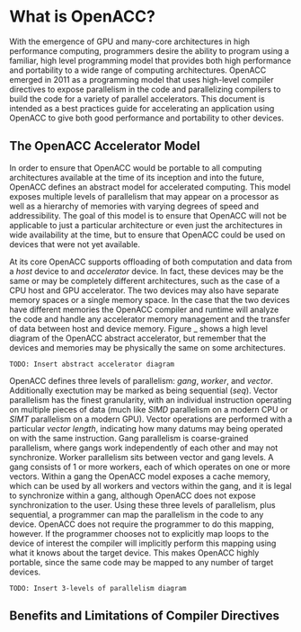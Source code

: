 What is OpenACC?
================
With the emergence of GPU and many-core architectures in high performance
computing, programmers desire the ability to program using a familiar, high
level programming model that provides both high performance and portability to
a wide range of computing architectures. OpenACC emerged in 2011 as a
programming model that uses high-level compiler directives to expose
parallelism in the code and parallelizing compilers to build the code for a
variety of parallel accelerators. This document is intended as a best practices
guide for accelerating an application using OpenACC to give both good
performance and portability to other devices.

The OpenACC Accelerator Model
-----------------------------
In order to ensure that OpenACC would be portable to all computing
architectures available at the time of its inception and into the future,
OpenACC defines an abstract model for accelerated computing. This model exposes
multiple levels of parallelism that may appear on a processor as well as a
hierarchy of memories with varying degrees of speed and addressibility. The
goal of this model is to ensure that OpenACC will not be applicable to just a
particular architecture or even just the architectures in wide availability at
the time, but to ensure that OpenACC could be used on devices that were not yet
available. 

At its core OpenACC supports offloading of both computation and data from a
*host* device to and *accelerator* device. In fact, these devices may be the
same or may be completely different architectures, such as the case of a CPU
host and GPU accelerator. The two devices may also have separate memory spaces
or a single memory space. In the case that the two devices have different
memories the OpenACC compiler and runtime will analyze the code and handle any
accelerator memory management and the transfer of data between host and device
memory. Figure _ shows a high level diagram of the OpenACC abstract
accelerator, but remember that the devices and memories may be physically the
same on some architectures.

    TODO: Insert abstract accelerator diagram

OpenACC defines three levels of parallelism: *gang*, *worker*, and *vector*.
Additionally exectution may be marked as being sequential (*seq*). Vector
parallelism has the finest granularity, with an individual instruction
operating on multiple pieces of data (much like *SIMD* parallelism on a modern
CPU or *SIMT* parallelism on a modern GPU). Vector operations are performed
with a particular *vector length*, indicating how many datums may being
operated on with the same instruction. Gang parallelism is coarse-grained
parallelism, where gangs work independently of each other and may not
synchronize. Worker parallelism sits between vector and gang levels. A gang
consists of 1 or more workers, each of which operates on one or more vectors.
Within a gang the OpenACC model exposes a cache memory, which can be used by
all workers and vectors within the gang, and it is legal to synchronize within
a gang, although OpenACC does not expose synchronization to the user. Using
these three levels of parallelism, plus sequential, a programmer can map the
parallelism in the code to any device. OpenACC does not require the programmer
to do this mapping, however. If the programmer chooses not to explicitly map
loops to the device of interest the compiler will implicitly perform this
mapping using what it knows about the target device. This makes OpenACC highly
portable, since the same code may be mapped to any number of target devices.

    TODO: Insert 3-levels of parallelism diagram

Benefits and Limitations of Compiler Directives
-----------------------------------------------
